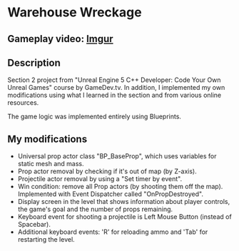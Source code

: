 # Warehouse Wreckage 

## Gameplay video: [Imgur](https://imgur.com/a/zarrylon-warehousewreckage-oznt9q0)

## Description
Section 2 project from "Unreal Engine 5 C++ Developer: Code Your Own Unreal Games" course by GameDev.tv.
In addition, I implemented my own modifications using what I learned in the section and from various online resources. 

The game logic was implemented entirely using Blueprints.

## My modifications
* Universal prop actor class "BP_BaseProp", which uses variables for static mesh and mass.
* Prop actor removal by checking if it's out of map (by Z-axis).
* Projectile actor removal by using a "Set timer by event".
* Win condition: remove all Prop actors (by shooting them off the map). Implemented with Event Dispatcher called "OnPropDestroyed".
* Display screen in the level that shows information about player controls, the game's goal and the number of props remaining.
* Keyboard event for shooting a projectile is Left Mouse Button (instead of Spacebar).
* Additional keyboard events: 'R' for reloading ammo and 'Tab' for restarting the level.
